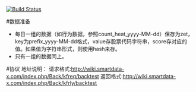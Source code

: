 [![Build Status](https://travis-ci.org/ysrotciv/backtesting.svg?branch=master)](https://travis-ci.org/ysrotciv/backtesting)

#数据准备
* 每日一组的数据（如行为数据，参照count_heat_yyyy-MM-dd）保存为zet，key为prefix_yyyy-MM-dd格式，value存股票代码字符串，score存对应的值。如果值为字符串形式，则使用hash来存。
* 只有一组的数据同上。

#协议
地址说明：
请求格式:http://wiki.smartdata-x.com/index.php/Back/kfreq/backtest
返回格式:http://wiki.smartdata-x.com/index.php/Back/kfrly/backtest
